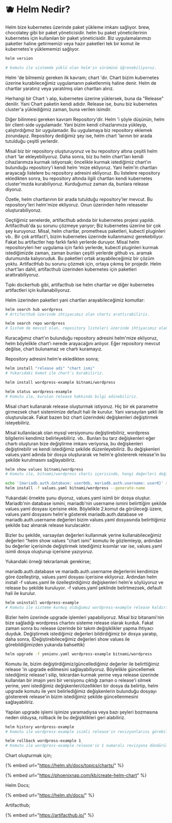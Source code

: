 # 🫐 Helm Nedir?

Helm bize kubernetes üzerinde paket yükleme imkanı sağlıyor. brew, chocolatey gibi bir paket yöneticisidir. helm bu paket yöneticilerinin kubernetes için kullanılan bir paket yöneticisidir. Biz uygulamalarımızı paketler haline getirmemizi veya hazır paketleri tek bir komut ile kubernetes'e yüklememizi sağlıyor.

```bash
helm version

# komutu ile sistemde yüklü olan helm'in sürümünü öğrenebiliyoruz.
```

Helm 'de bilmemiz gereken ilk kavram; chart 'dır. Chart bizim kubernetes üzerine kurabileceğimiz uygulamanın paketlenmiş haline denir. Helm de chartlar yaratırız veya yaratılmış olan chartları alırız.&#x20;

Herhangi bir Chart 'ı alıp, kubernetes üzerine yüklersek, buna da "Release" denilir. Yani Chart paketin kendi adıdır. Release ise, bunu biz kubernetes cluster'a yüklediğimiz zaman, buna verilen isimdir.

Diğer bilinmesi gereken kavram Repository'dir.  Helm 'i şöyle düşünün, helm bir client-side uygulamadır. Yani bizim kendi cihazlarımıza yükleyip, çalıştırdığımız bir uygulamadır. Bu uygulamaya biz repository eklemek zorundayız. Repository dediğimiz şey ise, helm chart 'larının bir arada tutulduğu çeşitli yerlerdir.

Misal biz bir repository oluşturuyoruz ve bu repository altına çeşitli helm chart 'lar ekleyebiliyoruz. Daha sonra, biz bu helm chart'ları kendi cihazlarımıza kurmak istiyorsak; öncelikle kurmak istediğimiz chart'ın bulunduğu repository'i kendi helm 'mize ekliyoruz. Yani helm'in chartları arayacağı listelere bu repository adresini ekliyoruz. Bu listelere repository ekledikten sonra, bu repository altında ilgili chartları kendi kubernetes cluster'mızda kurabiliyoruz. Kurduğumuz zaman da, bunlara release diyoruz.

Özetle, helm chartlarının bir arada tutulduğu repository'ler mevcut. Bu repository'leri helm'mize ekliyoruz. Onun üzerinden helm releaseler oluşturabiliyoruz.

Geçtiğimiz senelerde, artifacthub adında bir kubernetes projesi yapıldı. Artifacthub'da şu sorunu çözmeye yarıyor; Biz kubernetes üzerine bir çok şey kuruyoruz. Misal, helm chartlar, prometheus paketleri, kubectl pluginleri vb.. Bir çok artifact'i, bizim kubernetes üzerinde kullanmamız gerekebiliyor.  Fakat bu artifactler hep farklı farklı yerlerde duruyor. Misal helm repositoryleri her uygulama için farklı yerlerde, kubectl pluginleri kurmak istediğimizde zaman, zaman bunları çeşitli yerlerde github vs. aramak durumunda kalıyoruduk. Bu paketleri ortak arayabileceğimiz bir çözüm yoktu. ArtifactHub bu sorunu çözmek için, ortaya çıkmış bir projedir. Helm chart'ları dahil, artifacthub üzerinden kubernetes için paketleri arattırabiliyoruz.

Tıpkı dockerhub gibi, artifacthub ise helm chartlar ve diğer kubernetes artifactleri için kullanabiliyoruz.&#x20;

Helm üzerinden paketleri yani chartları arayabileceğimiz komutlar:

```bash
helm search hub wordpress 
# Artifacthub üzerinde ihtiyacımız olan chartı arattırabiliriz.

helm search repo wordpress
# Sistem de mevcut olan, repository listeleri üzerinde ihtiyacımız olan chartı arattırabiliriz.
```

Kuracağımız chart'ın bulunduğu repository adresini helm'mize ekliyoruz, helm böylelikle chart'ı nerede arayacağını anlıyor. Eğer repository mevcut değilse, chart bulunamaz ve chartı kuramayız.

Repository adresini helm'e ekledikten sonra;

```bash
helm install "release adi" "chart ismi" 
# Yukarıdaki komut ile chart'ı kurabiliriz.

helm install wordpress-example bitnami/wordpress

helm status wordpress-example
# Komutu ile, kurulan release hakkında bilgi edinebiliriz.
```

Misal chart kullanarak release oluşturmak istiyoruz.  Hiç bir ek parametre girmezsek chart sistemimize default hali ile kurulur. Yani varsayılan şekli ile oluşturulacak. Fakat bazen biz chart üzerindeki değişkenleri değiştirmek isteyebiliriz.

Misal kullanılacak olan mysql versiyonunu değiştirebiliriz, wordpress bilgilerini kendimiz belirleyebiliriz. vb.. Bunları bu tarz değişkenleri eğer chartı oluşturan bize değiştirme imkanı veriyorsa, bu değişkenleri değiştirebilir ve kendi istediğimiz şekilde düzenleyebiliriz. Bu değişkenleri values.yaml adında bir dosya oluşturarak ve helm'e göstererek release'in bu şekilde kurulmasını sağlayabiliriz.

```bash
helm show values bitnami/wordpress
# Komutu ile, bitnami/wordpress chartı içerisinde, hangi değerleri değiştirebileceğimizi ve kullanabileceğimizi görebiliyoruz.
```

```bash
echo '{mariadb.auth.database: user0db, mariadb.auth.username: user0}' > values.yaml
helm install -f values.yaml bitnami/wordpress --generate-name
```

Yukarıdaki örnekte şunu diyoruz, values.yaml isimli bir dosya oluştur. Mariadb'nin database ismini, mariadb'nin username ismini belirttiğim şekilde values.yaml dosyası içerisine ekle. Böylelikle 2.komut da görüleceği üzere, values.yaml dosyasını helm'e gösterek mariadb.auth.database ve mariadb.auth.username değerleri bizim values.yaml dosyasında belirttiğimiz şekilde baz alınarak release kurulacaktır.

Bizler bu şekilde, varsayılan değerleri kullanmak yerine kullanabileceğimiz değerleri "helm show values "chart ismi" komutu ile gözlemleyip, ardından bu değerler içerisinde değiştirmek istediğimiz kısımlar var ise, values.yaml isimli dosya oluşturup içerisine yazıyoruz.

Yukarıdaki örneği tekrarlamak gerekirse;

mariadb.auth.database  ve mariadb.auth.username  değerlerini kendimize göre özelleştirip, values.yaml dosyası içerisine ekliyoruz.  Ardından helm install -f values.yaml  ile özelleştirdiğimiz değişkenleri helm'e söylüyoruz ve release bu şekilde kuruluyor. -f values.yaml şeklinde belirtmezsek, default hali ile kurulur.

```bash
helm uninstall wordpress-example
# Komutu ile sisteme kurmuş olduğumuz wordpress-example release kaldırılır.
```

Bizler helm üzerinde upgrade işlemleri yapabiliyoruz. Misal biz bitanami'nin bize sağladığı wordpress chartını sisteme release olarak kurduk. Fakat zaman sonra bu release üzerinde bir takım değişiklikler yapma ihtiyacı duyduk.  Değiştirmek istediğimiz değerleri bildirdiğimiz bir dosya yaratıp, daha sonra, (Değiştirebileceğimiz değerleri show values ile görebildiğimizden yukarıda bahsettik)

```bash
helm upgrade -f yenienv.yaml wordpress-example bitnami/wordpress
```

Komutu ile, bizim değiştirdiğimiz/güncellediğimiz değerler ile belirttiğimiz release 'in upgrade edilmesini sağlayabiliyoruz. Böylelikle güncellemek istediğimiz release'i silip, tekrardan kurmak yerine veya release üzerinde kullanılan bir imajın yeni bir versiyonu çıktığı zaman o release'i silmek yerine, yeni istediğimiz değişkenleri/özellikleri bir dosya da belirtip, helm upgrade komutu ile yeni belirlediğimiz değişkenlerin bulunduğu dosyayı göstererek release'in bizim istediğimiz şekilde güncellenmesini sağlayabiliriz.&#x20;

Yapılan upgrade işlemi işimize yaramadıysa veya bazı şeyleri bozmasına neden olduysa, rollback ile bu değişiklikleri geri alabiliriz.

```bash
helm history wordpress-example
# Komutu ile wordpress-example isimli release'in revizyonlarını görebiliriz.

helm rollback wordpress-example 1
# Komutu ile wordpress-example release'in 1 numaralı revizyona döndürülmesini sağlayabiliriz.
```



Chart oluşturmak için;

{% embed url="https://helm.sh/docs/topics/charts/" %}

{% embed url="https://phoenixnap.com/kb/create-helm-chart" %}

Helm Docs;

{% embed url="https://helm.sh/docs/" %}

Artifacthub;

{% embed url="https://artifacthub.io/" %}
